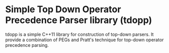 # Simple Top Down Operator Precedence Parser library (tdopp)

tdopp is a simple C++11 library for construction of top-down parsers. 
It provide a combination of PEGs and Pratt's technique for top-down operator precedence parsing.
